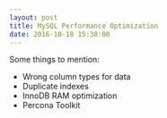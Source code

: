 ```yaml
---
layout: post
title: MySQL Performance Optimization
date: 2016-10-18 15:38:00
---
```


Some things to mention:

- Wrong column types for data
- Duplicate indexes
- InnoDB RAM optimization
- Percona Toolkit
